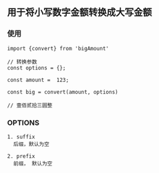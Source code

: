 ## 用于将小写数字金额转换成大写金额

### 使用
```
import {convert} from 'bigAmount'

// 转换参数
const options = {};

const amount =  123;

const big = convert(amount, options)

// 壹佰贰拾三圆整

```

### OPTIONS
```
1. suffix
  后缀，默认为空

2. prefix
  前缀， 默认为空


```